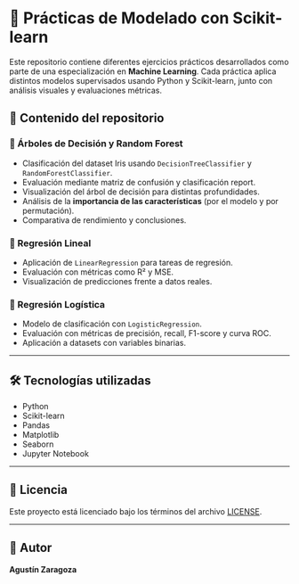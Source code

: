 # 📘 Prácticas de Modelado con Scikit-learn

Este repositorio contiene diferentes ejercicios prácticos desarrollados como parte de una especialización en **Machine Learning**. Cada práctica aplica distintos modelos supervisados usando Python y Scikit-learn, junto con análisis visuales y evaluaciones métricas.

## 📂 Contenido del repositorio

### 🔹 Árboles de Decisión y Random Forest
- Clasificación del dataset Iris usando `DecisionTreeClassifier` y `RandomForestClassifier`.
- Evaluación mediante matriz de confusión y clasificación report.
- Visualización del árbol de decisión para distintas profundidades.
- Análisis de la **importancia de las características** (por el modelo y por permutación).
- Comparativa de rendimiento y conclusiones.

### 🔹 Regresión Lineal
- Aplicación de `LinearRegression` para tareas de regresión.
- Evaluación con métricas como R² y MSE.
- Visualización de predicciones frente a datos reales.

### 🔹 Regresión Logística
- Modelo de clasificación con `LogisticRegression`.
- Evaluación con métricas de precisión, recall, F1-score y curva ROC.
- Aplicación a datasets con variables binarias.

---

## 🛠️ Tecnologías utilizadas
- Python
- Scikit-learn
- Pandas
- Matplotlib
- Seaborn
- Jupyter Notebook

---

## 📄 Licencia

Este proyecto está licenciado bajo los términos del archivo [LICENSE](LICENSE).

---

## 👤 Autor

**Agustín Zaragoza**
